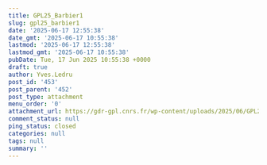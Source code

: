 ```yaml
---
title: GPL25_Barbier1
slug: gpl25_barbier1
date: '2025-06-17 12:55:38'
date_gmt: '2025-06-17 10:55:38'
lastmod: '2025-06-17 12:55:38'
lastmod_gmt: '2025-06-17 10:55:38'
pubDate: Tue, 17 Jun 2025 10:55:38 +0000
draft: true
author: Yves.Ledru
post_id: '453'
post_parent: '452'
post_type: attachment
menu_order: '0'
attachment_url: https://gdr-gpl.cnrs.fr/wp-content/uploads/2025/06/GPL25_Barbier1.jpg
comment_status: null
ping_status: closed
categories: null
tags: null
summary: ''
---
```



